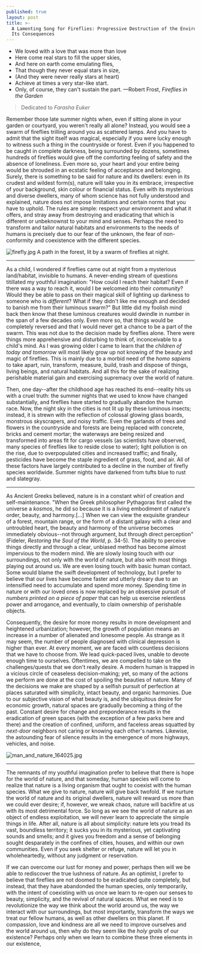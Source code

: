 ```yaml
---
published: true
layout: post
title: >-
  A Lamenting Song for Fireflies: Progressive Destruction of the Environment and
  Its Consequences
---
```



- We loved with a love that was more than love
- Here come real stars to fill the upper skies, 
- And here on earth come emulating flies,
- That though they never equal stars in size,
- (And they were never really stars at heart)
- Achieve at times a very star-like start.
- Only, of course, they can't sustain the part. —Robert Frost, *Fireflies in the Garden*

> Dedicated to *Farasha Euker*

<span class="versal r9">R</span>emember those late summer nights when, even if sitting alone in your garden or courtyard, you weren't really all alone? Instead, you would see a swarm of fireflies trilling around you as scattered lamps. And you have to admit that the sight itself was magical, especially if you were lucky enough to witness such a thing in the countryside or forest. Even if you happened to be caught in complete darkness, being surrounded by dozens, sometimes hundreds of fireflies would give off the comforting feeling of safety and the absence of loneliness. Even more so, your heart and your entire being would be shrouded in an ecstatic feeling of acceptance and belonging. Surely, there is something to be said for nature and its dwellers: even in its crudest and wildest form(s), nature will take you in its embrace, irrespective of your background, skin colour or financial status. Even with its mysterious and diverse dwellers, many of whom science has not fully understood and explained, nature does not impose limitations and certain norms that you have to uphold. The rules are simple: respect your environment and what it offers, and stray away from destroying and eradicating that which is different or unbeknownst to your mind and senses. Perhaps the need to transform and tailor natural habitats and environments to the needs of humans is precisely due to our fear of the unknown, the fear of non-conformity and coexistence with the different species.  

![firefly.jpg]({{site.baseurl}}/img/firefly.jpg)
   A path in the forest, lit by a swarm of fireflies at night.

*****
As a child, I wondered if fireflies came out at night from a mysterious land/habitat, invisible to humans. A never-ending stream of questions titillated my youthful imagination: "How could I reach their habitat? Even if there was a way to reach it, would I be welcomed into their *community*? Would they be able to pass on their magical skill of lighting up darkness to someone who is *different*? What if they didn't like me enough and decided to banish me from their luminous swarm?" But little did my foolish mind back then know that these luminous creatures would dwindle in number in the span of a few decades only. Even more so, that things would be completely reversed and that I would never get a chance to be a part of the swarm. This was not due to the decision made by fireflies alone. There were things more apprehensive and disturbing to think of, inconceivable to a child's mind. As I was growing older I came to learn that the *children of today and tomorrow* will most likely grow up not knowing of the beauty and magic of fireflies. This is mainly due to a morbid need of the *homo sapiens* to take apart, ruin, transform, measure, build, trash and dispose of things, living beings, and natural habitats. And all this for the sake of realizing perishable material gain and exercising supremacy over the world of nature. 

Then, one day--after the childhood age has reached its end--reality hits us with a cruel truth: the summer nights that we used to know have changed substantially, and fireflies have started to gradually abandon the human race. Now, the night sky in the cities is not lit up by these luminous insects; instead, it is strewn with the reflection of colossal glowing glass boards, monstrous skyscrapers, and noisy traffic. Even the garlands of trees and flowers in the countryside and forests are being replaced with concrete, bricks and cement mortar; the waterways are being resized and transformed into areas fit for cargo vessels (as scientists have observed, many species of fireflies like to reside close to water); light pollution is on the rise, due to overpopulated cities and increased traffic; and finally, pesticides have become the staple ingredient of grass, food, and air. All of these factors have largely contributed to a decline in the number of firefly species worldwide. Summer nights have darkened from tufts blue to rust and slategray.

*****
As Ancient Greeks believed, nature is in a constant whirl of creation and self-maintenance. "When the Greek philosopher Pythagoras first called the universe a *kosmos*, he did so because it is a living embodiment of nature's order, beauty, and harmony.[...] When we can view the exquisite grandeur of a forest, mountain range, or the form of a distant galaxy with a clear and untroubled heart, the beauty and harmony of the universe becomes immediately obvious--not through argument, but through direct perception" (Fideler, *Restoring the Soul of the World*, p. 34-5). The ability to perceive things directly and through a clear, unbiased method has become almost impervious to the modern mind. We are slowly losing touch with our surroundings, not only with the world of nature, but also with most things playing out around us. We are even losing touch with basic human contact. Some would blame the swift development of technology, but I prefer to believe that our lives have become faster and utterly dreary due to an intensified need to accumulate and spend more money. Spending time in nature or with our loved ones is now replaced by an obsessive pursuit of *numbers printed on a piece of paper* that can help us exercise relentless power and arrogance, and eventually, to claim ownership of perishable objects.

Consequently, the desire for more money results in more development and heightened urbanization; however, the growth of population means an increase in a number of alienated and lonesome people. As strange as it may seem, the number of people diagnosed with clinical depression is higher than ever. At every moment, we are faced with countless decisions that we have to choose from. We lead quick-paced lives, unable to devote enough time to ourselves. Oftentimes, we are compelled to take on the challenges/quests that we don't really desire. A modern human is trapped in a vicious circle of ceaseless decision-making; yet, so many of the actions we perform are done at the cost of spoiling the beauties of nature. Many of the decisions we make are shaped by a selfish pursuit of perfection at places saturated with simplicity, intact beauty, and organic harmonies. Due to our subjective vision of what beauty is, and the ubiquitous desire for economic growth, natural spaces are gradually becoming a thing of the past. Constant desire for change and preponderance results in the eradication of green spaces (with the exception of a few parks here and there) and the creation of confined, uniform, and faceless areas squatted by *next-door* neighbors not caring or knowing each other's names. Likewise, the astounding fear of silence results in the emergence of more highways, vehicles, and noise.

![man_and_nature_164025.jpg]({{site.baseurl}}/img/man_and_nature_164025.jpg)

*****
The remnants of my youthful imagination prefer to believe that there is hope for the world of nature, and that someday, human species will come to realize that nature is a living organism that ought to coexist with the human species. What we give to nature, nature will give back twofold. If we nurture the world of nature and its original dwellers, nature will reward us more than we could ever desire; if, however, we wreak chaos, nature will backfire at us with its most detrimental force. So long as we see the world of nature as an object of endless exploitation, we will never learn to appreciate the simple things in life. After all, nature is all about simplicity: nature lets you tread its vast, boundless territory; it sucks you in its mysterious, yet captivating sounds and smells; and it gives you freedom and a sense of belonging sought desparately in the confines of cities, houses, and within our own communities. Even if you seek shelter or refuge, nature will let you in wholeheartedly, without any judgment or reservation.  

If we can overcome our lust for money and power, perhaps then will we be able to rediscover the true lushness of nature. As an optimist, I prefer to believe that fireflies are not doomed to be eradicated quite completely, but instead, that they have abandonded the human species, only temporarily, with the intent of coexisting with us once we learn to re-open our senses to beauty, simplicity, and the revival of natural spaces. What we need is to revolutionize the way we think about the world around us, the way we interact with our surroundings, but most importantly, transform the ways we treat our fellow humans, as well as other dwellers on this planet. If compassion, love and kindness are all we need to improve ourselves and the world around us, then why do they seem like the *holy grails* of our existence? Perhaps only when we learn to combine these three elements in our existence,         
